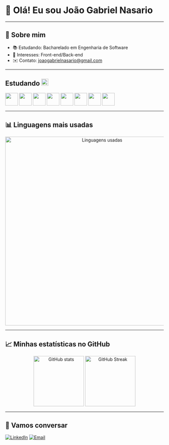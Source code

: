 # 👋 Olá! Eu sou João Gabriel Nasario

---

## 🚀 Sobre mim
- 📚 Estudando: Bacharelado em Engenharia de Software
- 🧩 Interesses: Front-end/Back-end
- ✉️ Contato: joaogabrielnasario@gmail.com

---

## Estudando <img src="https://fonts.gstatic.com/s/e/notoemoji/latest/270d_1f3fc/512.gif" alt="✍" width="22" height="22">

<div>
<img height="40px" src="https://cdn.jsdelivr.net/gh/devicons/devicon@latest/icons/react/react-original-wordmark.svg" />
<img height="40px" src="https://cdn.jsdelivr.net/gh/devicons/devicon@latest/icons/reactnative/reactnative-original-wordmark.svg" />
<img height="40px" src="https://cdn.jsdelivr.net/gh/devicons/devicon@latest/icons/typescript/typescript-original.svg" />
<img height="40px" src="https://cdn.jsdelivr.net/gh/devicons/devicon@latest/icons/html5/html5-original.svg" />
<img height="40px" src="https://cdn.jsdelivr.net/gh/devicons/devicon@latest/icons/javascript/javascript-original.svg" />
<img height="40px" src="https://cdn.jsdelivr.net/gh/devicons/devicon@latest/icons/python/python-original.svg" />
<img height="40px" src="https://cdn.jsdelivr.net/gh/devicons/devicon@latest/icons/tailwindcss/tailwindcss-original.svg" />   
<img height="40px" src="https://cdn.jsdelivr.net/gh/devicons/devicon@latest/icons/css3/css3-original.svg" />
</div>  

---

## 📊 Linguagens mais usadas

<p align="center">
  <img width="600" src="https://github-readme-stats.vercel.app/api/top-langs/?username=JoaoNasa&layout=donut&langs_count=8&hide_border=true&theme=tokyonight" alt="Linguagens usadas" />
</p>

---

## 📈 Minhas estatísticas no GitHub

<p align="center">
  <img height="160" src="https://github-readme-stats.vercel.app/api?username=JoaoNasa&show_icons=true&include_all_commits=true&count_private=true&hide_border=true&theme=tokyonight" alt="GitHub stats" />
  <img height="160" src="https://streak-stats.demolab.com?user=JoaoNasa&hide_border=true&theme=tokyonight" alt="GitHub Streak" />
</p>

---

## 🤝 Vamos conversar

<p align="left">
  <a href="https://www.linkedin.com/in/joão-gabriel-nasario-857410255" target="_blank"><img alt="LinkedIn" src="https://img.shields.io/badge/LinkedIn-Perfil-blue?logo=linkedin" /></a>
  <a href="mailto:joaogabrielnasario@gmail.com"><img alt="Email" src="https://img.shields.io/badge/Email-Contato-informational?logo=gmail" /></a>
</p>
